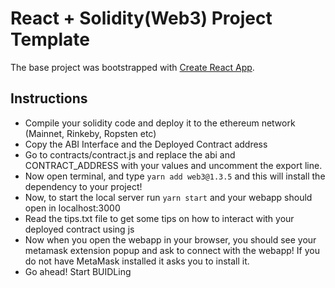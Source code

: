 # React + Solidity(Web3) Project Template

The base project was bootstrapped with [Create React App](https://github.com/facebook/create-react-app).

## Instructions
- Compile your solidity code and deploy it to the ethereum network (Mainnet, Rinkeby, Ropsten etc)
- Copy the ABI Interface and the Deployed Contract address
- Go to contracts/contract.js and replace the abi and CONTRACT_ADDRESS with your values and uncomment the export line.
- Now open terminal, and type ```yarn add web3@1.3.5``` and this will install the dependency to your project!
- Now, to start the local server run ```yarn start``` and your webapp should open in localhost:3000
- Read the tips.txt file to get some tips on how to interact with your deployed contract using js
- Now when you open the webapp in your browser, you should see your metamask extension popup and ask to connect with the webapp! If you do not have MetaMask installed it asks you to install it.
- Go ahead! Start BUIDLing